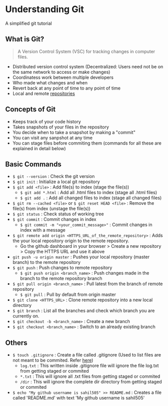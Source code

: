 # Understanding Git

A simplified git tutorial

## What is Git?

> A Version Control System (VSC) for tracking changes in computer files.

- Distributed version control system (Decentralized: Users need not be on the same network to access or make changes)
- Coordinatess work between multiple developers
- Who made what changes and when
- Revert back at any point of time to any point of time
- Local and remote [repositories](https://www.google.com/search?q=repository+meaning&oq=repository+&aqs=chrome.2.69i57j0l2j69i60j69i61l2.3466j0j1&sourceid=chrome&ie=UTF-8)

## Concepts of Git

- Keeps track of your code history
- Takes snapshots of your files in the repository
- You decide when to take a snapshot by making a "commit"
- You can visit any sanpshot at any time
- You can stage files before commiting them (commands for all these are explained in detail below)

## Basic Commands

- `$ git --version` : Check the git version
- `$ git init` : Initialize a local git repository
- `$ git add <file>` : Add file(s) to index (stage the file(s))
  - `$ git add *.html` : Add all .html files to index (stage all .html files)
  - `$ git add .` : Add all changed files to index (stage all changed files)
- `$ git rm --cached <file>` or `$ git reset HEAD <file>` : Remove the file(s) from index (unstage the file(s))
- `$ git status` : Check status of working tree
- `$ git commit` : Commit changes in index
  - `$ git commit -m "<your_commit_message>"` : Commit changes in index with a message
- `$ git remote add origin <HTTPS_URL_of_the_remote_repository>` : Adds the your local repository origin to the remote repository.
  - Go the github dashboard in your browser > Create a new repository > Copy the HTTPS URL and use it above
- `git push -u origin master` : Pushes your local repository (master branch) to the remote repository
- `$ git push` : Push changes to remote repository
  - `$ git push origin <branch_name>` : Push changes made in the branch to the remote repository branch
- `$ git pull origin <branch_name>` : Pull latest from the branch of remote repository
  - `$ git pull` : Pull by default from origin master
- `$ git clone <HTTPS_URL>` : Clone remote repository into a new local directory
- `$ git branch` : List all the branches and check which branch you are currently on.
- `$ git checkout -b <branch_name>` : Create a new branch
- `$ git checkout <branch_name>` : Switch to an already existing branch

## Others

- `$ touch .gitignore` : Create a file called .gitignore (Used to list files are not meant to be commited. Refer [here](https://github.com/sahil505/understanding_git/blob/master/.gitignore))
  - `log.txt` : This written inside .gitignore file will ignore the file log.txt from getting staged or commited
  - `*.txt` : This will ignore all .txt files from getting staged or commited
  - `/dir` : This will ignore the complete dir directory from getting staged or commited
- `$ echo "My github username is sahil505" >> README.md` : Creates a file called 'README.md' with text 'My github username is sahil505'
